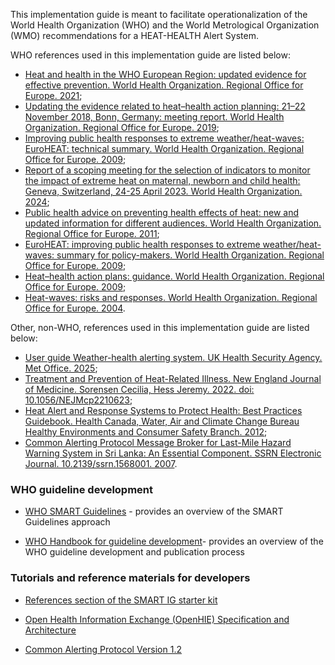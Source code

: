 This implementation guide is meant to facilitate operationalization of the World Health Organization (WHO) and the World Metrological Organization (WMO) recommendations for a HEAT-HEALTH Alert System. 

WHO references used in this implementation guide are listed below:

- [Heat and health in the WHO European Region: updated evidence for effective prevention. World Health Organization. Regional Office for Europe. 2021](https://iris.who.int/handle/10665/339462);
- [Updating the evidence related to heat–health action planning: 21–22 November 2018, Bonn, Germany: meeting report. World Health Organization. Regional Office for Europe. 2019](https://iris.who.int/handle/10665/346259);
- [Improving public health responses to extreme weather/heat-waves: EuroHEAT: technical summary. World Health Organization. Regional Office for Europe. 2009](https://iris.who.int/handle/10665/107935);
- [Report of a scoping meeting for the selection of indicators to monitor the impact of extreme heat on maternal, newborn and child health: Geneva, Switzerland, 24-25 April 2023. World Health Organization. 2024](https://iris.who.int/handle/10665/378102);
- [Public health advice on preventing health effects of heat: new and updated information for different audiences. World Health Organization. Regional Office for Europe. 2011](https://iris.who.int/handle/10665/341580);
- [EuroHEAT: improving public health responses to extreme weather/heat-waves: summary for policy-makers. World Health Organization. Regional Office for Europe. 2009](https://iris.who.int/handle/10665/107934);
- [Heat–health action plans: guidance. World Health Organization. Regional Office for Europe. 2009](https://iris.who.int/handle/10665/107888);
- [Heat-waves: risks and responses. World Health Organization. Regional Office for Europe. 2004](https://iris.who.int/handle/10665/107552).

Other, non-WHO, references used in this implementation guide are listed below:
- [User guide Weather-health alerting system. UK Health Security Agency. Met Office. 2025](https://assets.publishing.service.gov.uk/media/67f3aeaed3f1efd2ce2ab897/WHA_User_Guide.pdf);
- [Treatment and Prevention of Heat-Related Illness. New England Journal of Medicine. Sorensen Cecilia, Hess Jeremy. 2022. doi: 10.1056/NEJMcp2210623](https://doi.org/10.1056/NEJMcp2210623);
- [Heat Alert and Response Systems to Protect Health: Best Practices Guidebook. Health Canada, Water, Air and Climate Change Bureau Healthy Environments and Consumer Safety Branch. 2012](https://www.canada.ca/content/dam/hc-sc/migration/hc-sc/ewh-semt/alt_formats/pdf/pubs/climat/response-intervention/response-intervention-eng.pdf);
- [Common Alerting Protocol Message Broker for Last-Mile Hazard Warning System in Sri Lanka: An Essential Component. SSRN Electronic Journal. 10.2139/ssrn.1568001. 2007](https://www.researchgate.net/publication/228242993_Common_Alerting_Protocol_Message_Broker_for_Last-Mile_Hazard_Warning_System_in_Sri_Lanka_An_Essential_Component).


### WHO guideline development
    
-   [WHO SMART Guidelines](https://www.who.int/teams/digital-health-and-innovation/smart-guidelines) - provides an overview of the SMART Guidelines approach

-   [WHO Handbook for guideline development](https://www.who.int/publications/i/item/9789241548960)- provides an overview of the WHO guideline development and publication process

### Tutorials and reference materials for developers
- [References section of the SMART IG starter kit](https://worldhealthorganization.github.io/smart-ig-starter-kit/references.html#2)

- [Open Health Information Exchange (OpenHIE) Specification and Architecture](https://guides.ohie.org/arch-spec/architecture-specification/overview-of-the-architecture)
- [Common Alerting Protocol Version 1.2](https://docs.oasis-open.org/emergency/cap/v1.2/CAP-v1.2-os.html)
